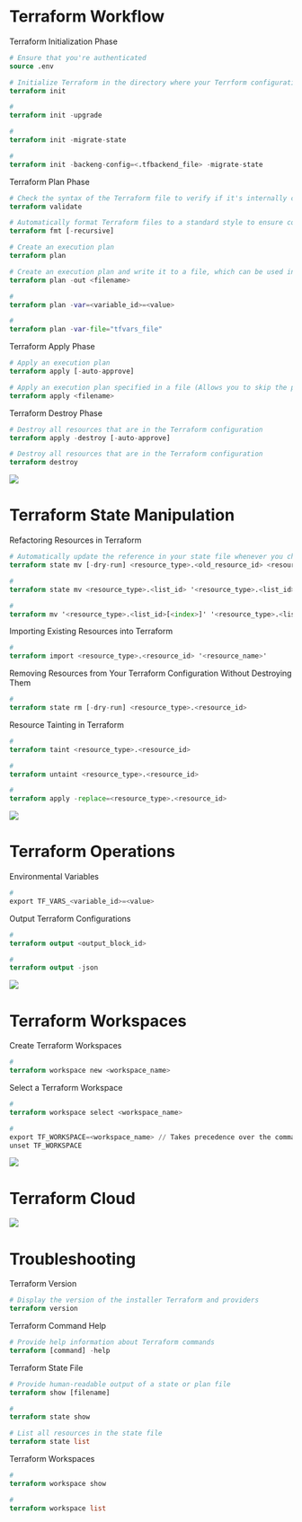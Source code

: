 # Terraform Workflow

Terraform Initialization Phase
```Terraform
# Ensure that you're authenticated
source .env

# Initialize Terraform in the directory where your Terrform configuration file is
terraform init

#
terraform init -upgrade

# 
terraform init -migrate-state

#
terraform init -backeng-config=<.tfbackend_file> -migrate-state
```

Terraform Plan Phase
```Terraform
# Check the syntax of the Terraform file to verify if it's internally consistent and doesn't contain invalid values
terraform validate

# Automatically format Terraform files to a standard style to ensure consistency and readability
terraform fmt [-recursive]

# Create an execution plan
terraform plan

# Create an execution plan and write it to a file, which can be used in the apply stage
terraform plan -out <filename>

#
terraform plan -var=<variable_id>=<value>

#
terraform plan -var-file="tfvars_file"
```

Terraform Apply Phase
```Terraform
# Apply an execution plan
terraform apply [-auto-approve]

# Apply an execution plan specified in a file (Allows you to skip the plan phase)
terraform apply <filename>
```

Terraform Destroy Phase
```Terraform
# Destroy all resources that are in the Terraform configuration
terraform apply -destroy [-auto-approve]

# Destroy all resources that are in the Terraform configuration
terraform destroy
```

![](https://github.com/JonmarCorpuz/SecondBrain/blob/main/Assets/Whitespace.png)

# Terraform State Manipulation

Refactoring Resources in Terraform
```Terraform
# Automatically update the reference in your state file whenever you change a resource ID
terraform state mv [-dry-run] <resource_type>.<old_resource_id> <resource_type>.<new_resource_id>

#
terraform state mv <resource_type>.<list_id> '<resource_type>.<list_id>[<index>]'

#
terraform mv '<resource_type>.<list_id>[<index>]' '<resource_type>.<list_id>["<new_resource_id>"]'
```

Importing Existing Resources into Terraform
```Terraform
#
terraform import <resource_type>.<resource_id> '<resource_name>'
```

Removing Resources from Your Terraform Configuration Without Destroying Them
```Terraform
#
terraform state rm [-dry-run] <resource_type>.<resource_id>
```

Resource Tainting in Terraform
```Terraform
#
terraform taint <resource_type>.<resource_id>

#
terraform untaint <resource_type>.<resource_id>

#
terraform apply -replace=<resource_type>.<resource_id>
```

![](https://github.com/JonmarCorpuz/SecondBrain/blob/main/Assets/Whitespace.png)

# Terraform Operations

Environmental Variables
```Terraform
#
export TF_VARS_<variable_id>=<value>
```

Output Terraform Configurations
```Terraform
#
terraform output <output_block_id>

#
terraform output -json
```

![](https://github.com/JonmarCorpuz/SecondBrain/blob/main/Assets/Whitespace.png)

# Terraform Workspaces

Create Terraform Workspaces
```Terraform
#
terraform workspace new <workspace_name>
```

Select a Terraform Workspace
```Terraform
#
terraform workspace select <workspace_name>

# 
export TF_WORKSPACE=<workspace_name> // Takes precedence over the command above
unset TF_WORKSPACE
```

![](https://github.com/JonmarCorpuz/SecondBrain/blob/main/Assets/Whitespace.png)

# Terraform Cloud

![](https://github.com/JonmarCorpuz/SecondBrain/blob/main/Assets/Whitespace.png)


# Troubleshooting

Terraform Version
```Terraform
# Display the version of the installer Terraform and providers
terraform version
```

Terraform Command Help
```Terraform
# Provide help information about Terraform commands
terraform [command] -help
```

Terraform State File
```Terraform
# Provide human-readable output of a state or plan file
terraform show [filename]

#
terraform state show

# List all resources in the state file
terraform state list
```

Terraform Workspaces
```Terraform
#
terraform workspace show

#
terraform workspace list
```
